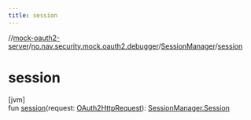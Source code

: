 ```yaml
---
title: session
---
```

//[mock-oauth2-server](../../../index.html)/[no.nav.security.mock.oauth2.debugger](../index.html)/[SessionManager](index.html)/[session](session.html)



# session



[jvm]\
fun [session](session.html)(request: [OAuth2HttpRequest](../../no.nav.security.mock.oauth2.http/-o-auth2-http-request/index.html)): [SessionManager.Session](-session/index.html)





